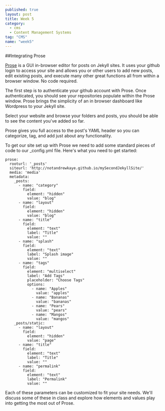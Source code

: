 ```yaml
---
published: true
layout: post
title: Week 5
category: 
  - cms
  - Content Management Systems
tag: "CMS"
name: "week5"
---
```


##Integrating Prose

[Prose](http://prose.io) is a GUI in-browser editor for posts on Jekyll sites. It uses your github login to access your site and allows you or other users to add new posts, edit existing posts, and execute many other great functions all from within a browser window. No code required. 

The first step is to authenticate your github account with Prose. Once authenticated, you should see your repositories populate within the Prose window. Prose brings the simplicity of an in browser dashboard like Wordpress to your Jekyll site. 

Select your website and browse your folders and posts, you should be able to see the content you've added so far. 

Prose gives you full access to the post's YAML header so you can categorize, tag, and add just about any functionality. 

To get our site set up with Prose we need to add some standard pieces of code to our _config.yml file. Here's what you need to get started:

	prose:
	  rooturl: '_posts'
	  siteurl: 'http://notandrewkaye.github.io/mySecondJekyllSite/'
	  media: 'media'
	  metadata:
	    _posts:
	      - name: "category"
	        field:
	          element: "hidden"
	          value: "blog"
	      - name: "layout"
	        field:
	          element: "hidden"
	          value: "blog"
	      - name: "title"
	        field:
	          element: "text"
	          label: "Title"
	          value: ""
	      - name: "splash"
	        field:
	          element: "text"
	          label: "Splash image"
	          value: ""
	      - name: "tags"
	        field:
	          element: "multiselect"
	          label: "Add Tags"
	          placeholder: "Choose Tags"
	          options:
	            - name: "Apples"
	              value: "apples"
	            - name: "Bananas"
	              value: "bananas"
	            - name: "Pears"
	              value: "pears"
	            - name: "Mangos"
	              value: "mangos"
	    _posts/static:
	      - name: "layout"
	        field:
	          element: "hidden"
	          value: "page"
	      - name: "title"
	        field:
	          element: "text"
	          label: "Title"
	          value: ""
	      - name: "permalink"
	        field:
	          element: "text"
	          label: "Permalink"
	          value: ""


Each of these parameters can be customized to fit your site needs. We'll discuss some of these in class and explore how elements and values play into getting the most out of Prose.

